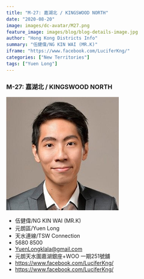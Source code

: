 ```yaml
---
title: "M-27: 嘉湖北 / KINGSWOOD NORTH"
date: "2020-08-20"
image: images/dc-avatar/M27.png
feature_image: images/blog/blog-details-image.jpg
author: "Hong Kong Districts Info"
summary: "伍健偉/NG KIN WAI (MR.K)"
iframe: "https://www.facebook.com/LuciferKng/"
categories: ["New Territories"]
tags: ["Yuen Long"]
---
```


### M-27: 嘉湖北 / KINGSWOOD NORTH  
![](/images/dc-avatar/M27.png)  

 - 伍健偉/NG KIN WAI (MR.K)  
 - 元朗區/Yuen Long  
 - 天水連線/TSW Connection  
 - 5680 8500  
 - YuenLongklala@gmail.com  
 - 元朗天水圍嘉湖銀座+WOO 一期251號舖  
 - https://www.facebook.com/LuciferKng/  
 - https://www.facebook.com/LuciferKng/
